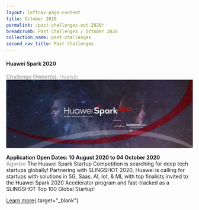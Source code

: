 ```yaml
---
layout: leftnav-page-content
title: October 2020
permalink: /past-challenges-oct-2020/
breadcrumb: Past Challenges / October 2020
collection_name: past-challenges
second_nav_title: Past Challenges
---
```


#### Huawei Spark 2020
<font color="#a9a9a9"><b>Challenge Owner(s): </b>Huawei</font>
[![1](/images/ongoing-challenges/Huawei_Desktop_Banner.jpg)](https://slingshot.agorize.com/en/huaweispark2020?t=zC0F-6GT8VqnMlpQgdLkig&utm_source=enterprisesg&utm_medium=network&utm_campaign=sg_cont_startups)

**Application Open Dates: 10 August 2020 to 04 October 2020**<br>
<font color=" #a9a9a9"><b>Agorize</b></font>
The Huawei Spark Startup Competition is searching for deep tech startups globally! Partnering with SLINGSHOT 2020, Huawei is calling for startups with solutions in 5G, Saas, AI, Iot, & ML with top finalists invited to the Huawei Spark 2020 Accelerator program and fast-tracked as a SLINGSHOT Top 100 Global Startup!

[Learn more](https://slingshot.agorize.com/en/huaweispark2020?t=zC0F-6GT8VqnMlpQgdLkig&utm_source=enterprisesg&utm_medium=network&utm_campaign=sg_cont_startups){:target="_blank"}

